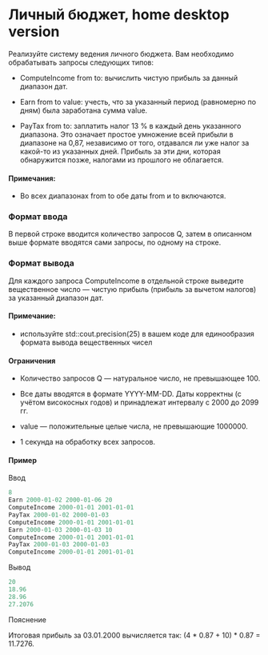 # Личный бюджет, home desktop version

Реализуйте систему ведения личного бюджета. Вам необходимо обрабатывать запросы следующих типов:

 - ComputeIncome from to: вычислить чистую прибыль за данный диапазон дат.

 - Earn from to value: учесть, что за указанный период (равномерно по дням) была заработана сумма value.

 - PayTax from to: заплатить налог 13 % в каждый день указанного диапазона. Это означает простое умножение всей прибыли в диапазоне на 0,87, независимо от того, отдавался ли уже налог за какой-то из указанных дней. Прибыль за эти дни, которая обнаружится позже, налогами из прошлого не облагается.

#### Примечания:

 - Во всех диапазонах from to обе даты from и to включаются.

### Формат ввода
В первой строке вводится количество запросов Q, затем в описанном выше формате вводятся сами запросы, по одному на строке.

### Формат вывода
Для каждого запроса ComputeIncome в отдельной строке выведите вещественное число — чистую прибыль (прибыль за вычетом налогов) за указанный диапазон дат.

#### Примечание:

 - используйте std::сout.precision(25)  в вашем коде для единообразия формата вывода вещественных чисел

#### Ограничения
 - Количество запросов Q — натуральное число, не превышающее 100.

 - Все даты вводятся в формате YYYY-MM-DD. Даты корректны (с учётом високосных годов) и принадлежат интервалу с 2000 до 2099 гг.

 - value — положительные целые числа, не превышающие 1000000.

 - 1 секунда на обработку всех запросов.

#### Пример
Ввод
```c++
8
Earn 2000-01-02 2000-01-06 20
ComputeIncome 2000-01-01 2001-01-01
PayTax 2000-01-02 2000-01-03
ComputeIncome 2000-01-01 2001-01-01
Earn 2000-01-03 2000-01-03 10
ComputeIncome 2000-01-01 2001-01-01
PayTax 2000-01-03 2000-01-03
ComputeIncome 2000-01-01 2001-01-01
```

Вывод

```c++
20
18.96
28.96
27.2076
```
Пояснение

Итоговая прибыль за 03.01.2000 вычисляется так: (4 * 0.87 + 10) * 0.87 = 11.7276.
